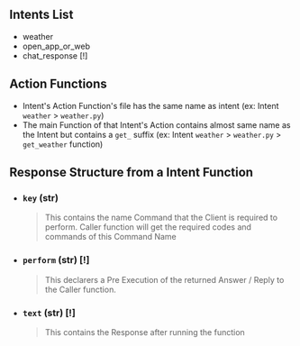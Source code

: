 ## Intents List

-   weather
-   open_app_or_web
-   chat_response [!]

## Action Functions

-   Intent's Action Function's file has the same name as intent (ex: Intent `weather` > `weather.py`)
-   The main Function of that Intent's Action contains almost same name as the Intent but contains a `get_` suffix (ex: Intent `weather` > `weather.py` > `get_weather` function)

## Response Structure from a Intent Function

-   ### `key` (str)
    > This contains the name Command that the Client is required to perform. Caller function will get the required codes and commands of this Command Name
-   ### `perform` (str) [!]
    > This declarers a Pre Execution of the returned Answer / Reply to the Caller function.
-   ### `text` (str) [!]
    > This contains the Response after running the function
